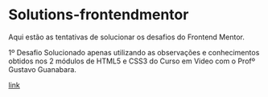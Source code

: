 # Solutions-frontendmentor
 Aqui estão as tentativas de solucionar os desafios do Frontend Mentor.

 1º Desafio Solucionado apenas utilizando as observações e conhecimentos obtidos nos 2 módulos de HTML5 e CSS3 do Curso em Video com o Profº Gustavo Guanabara.

[link](index.html)
